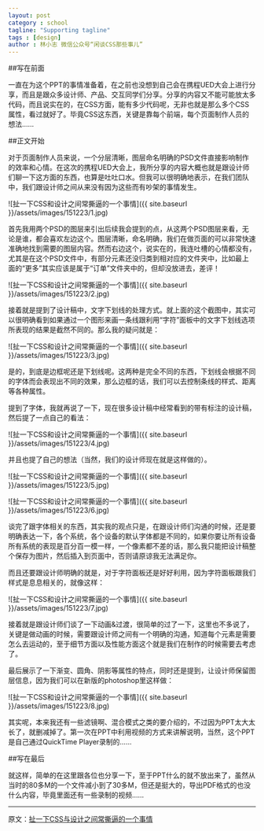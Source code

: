 ```yaml
---
layout: post
category : school
tagline: "Supporting tagline"
tags : [design]
author : 林小志 微信公众号“闲谈CSS那些事儿”
---
```






##写在前面

一直在为这个PPT的事情准备着，在之前也没想到自己会在携程UED大会上进行分享，而且是跟众多设计师、产品、交互同学们分享。分享的内容又不能可能放太多代码，而且说实在的，在CSS方面，能有多少代码呢，无非也就是那么多个CSS属性，看过就好了。毕竟CSS这东西，关键是靠每个前端，每个页面制作人员的想法……

##正文开始

对于页面制作人员来说，一个分层清晰，图层命名明确的PSD文件直接影响制作的效率和心情。在这次的携程UED大会上，我所分享的内容大概也就是跟设计师们聊一下这方面的东西，也算是吐吐口水。但我可以很明确地表示，在我们团队中，我们跟设计师之间从来没有因为这些而有吵架的事情发生。

![扯一下CSS和设计之间常撕逼的一个事情]({{ site.baseurl }}/assets/images/151223/1.jpg)

首先我用两个PSD的图层来引出后续我会提到的点，从这两个PSD图层来看，无论是谁，都会喜欢左边这个。图层清晰，命名明确，我们在做页面的可以非常快速准确地找到需要的图层内容。然而右边这个，说实在的，我连吐槽的心情都没有，尤其是在这个PSD文件中，有部分元素还没归类到相对应的文件夹中，比如最上面的“更多”其实应该是属于“订单”文件夹中的，但却没放进去，差评！

![扯一下CSS和设计之间常撕逼的一个事情]({{ site.baseurl }}/assets/images/151223/2.jpg)

接着就是提到了设计稿中，文字下划线的处理方式。就上面的这个截图中，其实可以很明确看到如果通过一个图形来画一条线跟利用“字符”面板中的文字下划线选项所表现的结果是截然不同的。那么我的疑问就是：

![扯一下CSS和设计之间常撕逼的一个事情]({{ site.baseurl }}/assets/images/151223/3.jpg)

是的，到底是边框呢还是下划线呢。这两种是完全不同的东西，下划线会根据不同的字体而会表现出不同的效果，那么边框的话，我们可以去控制条线的样式、距离等各种属性。

提到了字体，我就再说了一下，现在很多设计稿中经常看到的带有标注的设计稿，然后提了一点自己的看法：

![扯一下CSS和设计之间常撕逼的一个事情]({{ site.baseurl }}/assets/images/151223/4.jpg)

并且也提了自己的想法（当然，我们的设计师现在就是这样做的）。

![扯一下CSS和设计之间常撕逼的一个事情]({{ site.baseurl }}/assets/images/151223/5.jpg)

![扯一下CSS和设计之间常撕逼的一个事情]({{ site.baseurl }}/assets/images/151223/6.jpg)

谈完了跟字体相关的东西，其实我的观点只是，在跟设计师们沟通的时候，还是要明确表达一下，各个系统，各个设备的默认字体都是不同的，如果你要让所有设备所有系统的表现是百分百一模一样，一个像素都不差的话，那么我只能把设计稿整个保存为图片，然后插入到页面中，否则请原谅我无法满足你。

而且还要跟设计师明确的就是，对于字符面板还是好好利用，因为字符面板跟我们样式是息息相关的，就像这样：

![扯一下CSS和设计之间常撕逼的一个事情]({{ site.baseurl }}/assets/images/151223/7.jpg)

接着就是跟设计师们谈了一下动画&过渡，很简单的过了一下，这里也不多说了，关键是做动画的时候，需要跟设计师之间有一个明确的沟通，知道每个元素是需要怎么去运动的，至于细节方面以及性能方面这个就是我们在制作的时候需要去考虑了。

最后展示了一下渐变、圆角、阴影等属性的特点，同时还是提到，让设计师保留图层信息，因为我们可以在新版的photoshop里这样做：

![扯一下CSS和设计之间常撕逼的一个事情]({{ site.baseurl }}/assets/images/151223/8.jpg)

其实呢，本来我还有一些滤镜啊、混合模式之类的要介绍的，不过因为PPT太大太长了，就删减掉了。第一次在PPT中利用视频的方式来讲解说明，当然，这个PPT是自己通过QuickTime Player录制的……

##写在最后

就这样，简单的在这里跟各位也分享一下，至于PPT什么的就不放出来了，虽然从当时的80多M的一个文件减小到了30多M，但还是挺大的，导出PDF格式的也没什么内容，毕竟里面还有一些录制的视频……

----------

原文：[扯一下CSS与设计之间常撕逼的一个事情](http://mp.weixin.qq.com/s?__biz=MzI1MTA2MDcyOQ==&mid=401049859&idx=1&sn=611205c9f8f789df3c35e0412ae5773d&scene=1&srcid=1222JdT8MzUHFGQmdWhRlpsz#wechat_redirect)